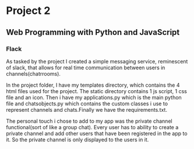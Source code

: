 # Project 2

## Web Programming with Python and JavaScript

### Flack

As tasked by the project I created a simple messaging service, reminescent of slack, that allows for real time communication between users in channels(chatrrooms).

 In the project folder, I have my templates directory, which contains the 4 html files used for the project. The static directory contains 1 js script, 1 css file and an icon. Then i have my applications.py which is the main python file and chatsobjects.py which contains the custom classes i use to represent channels and chats.Finally we have the requirements.txt.

 The personal touch i chose to add to my app was the private channel functional(sort of like a group chat). Every user has to ability to create a private channel and add other users that have been registered in the app to it. So the private channel is only displayed to the users in it.

